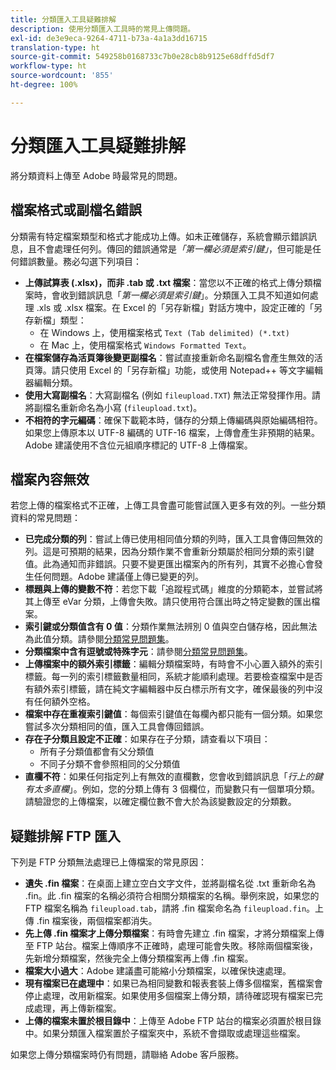 ```yaml
---
title: 分類匯入工具疑難排解
description: 使用分類匯入工具時的常見上傳問題。
exl-id: de3e9eca-9264-4711-b73a-4a1a3dd16715
translation-type: ht
source-git-commit: 549258b0168733c7b0e28cb8b9125e68dffd5df7
workflow-type: ht
source-wordcount: '855'
ht-degree: 100%

---
```


# 分類匯入工具疑難排解

將分類資料上傳至 Adobe 時最常見的問題。

## 檔案格式或副檔名錯誤

分類需有特定檔案類型和格式才能成功上傳。如未正確儲存，系統會顯示錯誤訊息，且不會處理任何列。傳回的錯誤通常是&#x200B;*「第一欄必須是索引鍵」*，但可能是任何錯誤數量。務必勾選下列項目：

* **上傳試算表 (.xlsx)，而非 .tab 或 .txt 檔案**：當您以不正確的格式上傳分類檔案時，會收到錯誤訊息「*第一欄必須是索引鍵*」。分類匯入工具不知道如何處理 .xls 或 .xlsx 檔案。在 Excel 的「另存新檔」對話方塊中，設定正確的「另存新檔」類型：
   * 在 Windows 上，使用檔案格式 `Text (Tab delimited) (*.txt)`
   * 在 Mac 上，使用檔案格式 `Windows Formatted Text`。
* **在檔案儲存為活頁簿後變更副檔名**：嘗試直接重新命名副檔名會產生無效的活頁簿。請只使用 Excel 的「另存新檔」功能，或使用 Notepad++ 等文字編輯器編輯分類。
* **使用大寫副檔名**：大寫副檔名 (例如 `fileupload.TXT`) 無法正常發揮作用。請將副檔名重新命名為小寫 (`fileupload.txt`)。
* **不相符的字元編碼**：確保下載範本時，儲存的分類上傳編碼與原始編碼相符。如果您上傳原本以 UTF-8 編碼的 UTF-16 檔案，上傳會產生非預期的結果。Adobe 建議使用不含位元組順序標記的 UTF-8 上傳檔案。

## 檔案內容無效

若您上傳的檔案格式不正確，上傳工具會盡可能嘗試匯入更多有效的列。一些分類資料的常見問題：

* **已完成分類的列**：嘗試上傳已使用相同值分類的列時，匯入工具會傳回無效的列。這是可預期的結果，因為分類作業不會重新分類屬於相同分類的索引鍵值。此為通知而非錯誤。只要不變更匯出檔案內的所有列，其實不必擔心會發生任何問題。Adobe 建議僅上傳已變更的列。
* **標題與上傳的變數不符**：若您下載「追蹤程式碼」維度的分類範本，並嘗試將其上傳至 eVar 分類，上傳會失敗。請只使用符合匯出時之特定變數的匯出檔案。
* **索引鍵或分類值含有 0 值**：分類作業無法辨別 0 值與空白儲存格，因此無法為此值分類。請參閱[分類常見問題集](../faq.md)。
* **分類檔案中含有逗號或特殊字元**：請參閱[分類常見問題集](../faq.md)。
* **上傳檔案中的額外索引標籤**：編輯分類檔案時，有時會不小心置入額外的索引標籤。每一列的索引標籤數量相同，系統才能順利處理。若要檢查檔案中是否有額外索引標籤，請在純文字編輯器中反白標示所有文字，確保最後的列中沒有任何額外空格。
* **檔案中存在重複索引鍵值**：每個索引鍵值在每欄內都只能有一個分類。如果您嘗試多次分類相同的值，匯入工具會傳回錯誤。
* **存在子分類且設定不正確**：如果存在子分類，請查看以下項目：
   * 所有子分類值都會有父分類值
   * 不同子分類不會參照相同的父分類值
* **直欄不符**：如果任何指定列上有無效的直欄數，您會收到錯誤訊息「*行上的鍵有太多直欄*」。例如，您的分類上傳有 3 個欄位，而變數只有一個單項分類。請驗證您的上傳檔案，以確定欄位數不會大於為該變數設定的分類數。

## 疑難排解 FTP 匯入

下列是 FTP 分類無法處理已上傳檔案的常見原因：

* **遺失 .fin 檔案**：在桌面上建立空白文字文件，並將副檔名從 .txt 重新命名為 .fin。此 .fin 檔案的名稱必須符合相關分類檔案的名稱。舉例來說，如果您的 FTP 檔案名稱為 `fileupload.tab`，請將 .fin 檔案命名為 `fileupload.fin`。上傳 .fin 檔案後，兩個檔案都消失。
* **先上傳 .fin 檔案才上傳分類檔案**：有時會先建立 .fin 檔案，才將分類檔案上傳至 FTP 站台。檔案上傳順序不正確時，處理可能會失敗。移除兩個檔案後，先新增分類檔案，然後完全上傳分類檔案再上傳 .fin 檔案。
* **檔案大小過大**：Adobe 建議盡可能縮小分類檔案，以確保快速處理。
* **現有檔案已在處理中**：如果已為相同變數和報表套裝上傳多個檔案，舊檔案會停止處理，改用新檔案。如果使用多個檔案上傳分類，請待確認現有檔案已完成處理，再上傳新檔案。
* **上傳的檔案未置於根目錄中**：上傳至 Adobe FTP 站台的檔案必須置於根目錄中。如果分類匯入檔案置於子檔案夾中，系統不會擷取或處理這些檔案。

如果您上傳分類檔案時仍有問題，請聯絡 Adobe 客戶服務。

